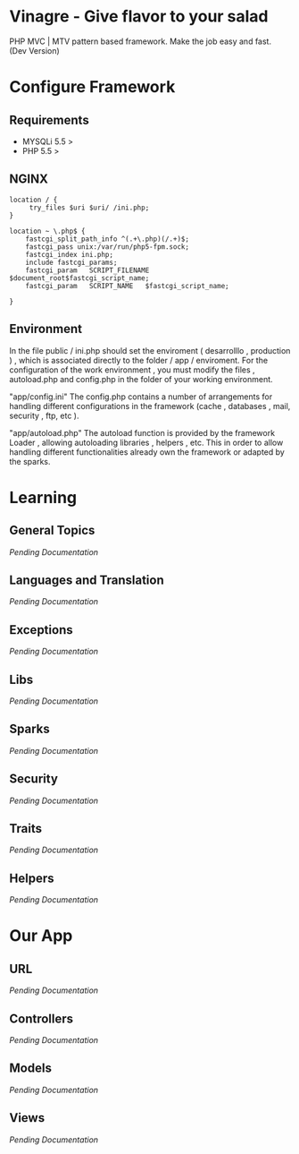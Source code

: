 Vinagre - Give flavor to your salad
===================
PHP MVC | MTV pattern based framework. Make the job easy and fast.
(Dev Version)


Configure Framework
=======

Requirements
------------
* MYSQLi 5.5 >
* PHP 5.5 >

NGINX
-----
    location / {
         try_files $uri $uri/ /ini.php;
    }

    location ~ \.php$ {
        fastcgi_split_path_info ^(.+\.php)(/.+)$;
        fastcgi_pass unix:/var/run/php5-fpm.sock;
        fastcgi_index ini.php;
        include fastcgi_params;
        fastcgi_param   SCRIPT_FILENAME  $document_root$fastcgi_script_name;
        fastcgi_param   SCRIPT_NAME   $fastcgi_script_name;

    }


Environment
----------
In the file public / ini.php should set the enviroment ( desarrolllo , production ) , which is associated directly to the folder / app / enviroment.
For the configuration of the work environment , you must modify the files , autoload.php and config.php in the folder of your working environment.

"app/config.ini"
The config.php contains a number of arrangements for handling different configurations in the framework (cache , databases , mail, security , ftp, etc ).

"app/autoload.php"
The autoload function is provided by the framework Loader , allowing autoloading libraries , helpers , etc. This in order to allow handling different functionalities already own the framework or adapted by the sparks.


Learning
=========

General Topics
--------------
*Pending Documentation*

Languages and Translation
------------------------
*Pending Documentation*

Exceptions
----------
*Pending Documentation*

Libs
----
*Pending Documentation*

Sparks
------
*Pending Documentation*

Security
------
*Pending Documentation*

Traits
-----
*Pending Documentation*

Helpers
-----
*Pending Documentation*

Our App
======

URL
-----
*Pending Documentation*

Controllers
-----------
*Pending Documentation*

Models
-------
*Pending Documentation*

Views
-----
*Pending Documentation*
